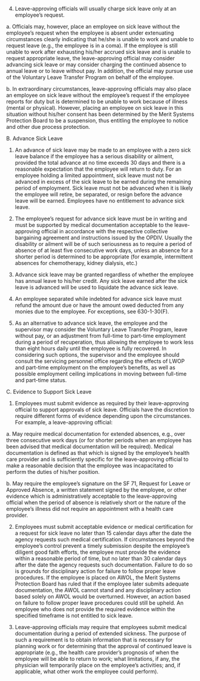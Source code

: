 
4.	Leave-approving officials will usually charge sick leave only at an employee’s request. 

a.	Officials may, however, place an employee on sick leave without the employee’s request when the employee is absent under extenuating circumstances clearly indicating that he/she is unable to work and unable to request leave (e.g., the employee is in a coma). If the employee is still unable to work after exhausting his/her accrued sick leave and is unable to request appropriate leave, the leave-approving official may consider advancing sick leave or may consider charging the continued absence to annual leave or to leave without pay. In addition, the official may pursue use of the Voluntary Leave Transfer Program on behalf of the employee.

b.	In extraordinary circumstances, leave-approving officials may also place an employee on sick leave without the employee’s request if the employee reports for duty but is determined to be unable to work because of illness (mental or physical).  However, placing an employee on sick leave in this situation without his/her consent has been determined by the Merit Systems Protection Board to be a suspension, thus entitling the employee to notice and other due process protection.

B.	Advance Sick Leave

1.	An advance of sick leave may be made to an employee with a zero sick leave balance if the employee has a serious disability or ailment, provided the total advance at no time exceeds 30 days and there is a reasonable expectation that the employee will return to duty.  For an employee holding a limited appointment, sick leave must not be advanced in excess of the sick leave to be earned during the remaining period of employment.  Sick leave must not be advanced when it is likely the employee will retire, be separated, or resign before the advance leave will be earned.  Employees have no entitlement to advance sick leave.

2.	The employee’s request for advance sick leave must be in writing and must be supported by medical documentation acceptable to the leave-approving official in accordance with the respective collective bargaining agreement and instructions issued by the OPDIV.  Usually the disability or ailment will be of such seriousness as to require a period of absence of at least five consecutive work days, unless an absence for a shorter period is determined to be appropriate (for example, intermittent absences for chemotherapy, kidney dialysis, etc.)

3.	Advance sick leave may be granted regardless of whether the employee has annual leave to his/her credit.  Any sick leave earned after the sick leave is advanced will be used to liquidate the advance sick leave.

4.	An employee separated while indebted for advance sick leave must refund the amount due or have the amount owed deducted from any monies due to the employee.  For exceptions, see 630-1-30(F).

5.	As an alternative to advance sick leave, the employee and the supervisor may consider the Voluntary Leave Transfer Program, leave without pay, or an adjustment from full-time to part-time employment during a period of recuperation, thus allowing the employee to work less than eight hours daily until the employee is fully recovered.  In considering such options, the supervisor and the employee should consult the servicing personnel office regarding the effects of LWOP and part-time employment on the employee’s benefits, as well as possible employment ceiling implications in moving between full-time and part-time status.

C.	Evidence to Support Sick Leave

1.	Employees must submit evidence as required by their leave-approving official to support approvals of sick leave.  Officials have the discretion to require different forms of evidence depending upon the circumstances.  For example, a leave-approving official:

a.	May require medical documentation for extended absences, e.g., over three consecutive work days (or for shorter periods when an employee has been advised that medical documentation will be required).  Medical documentation is defined as that which is signed by the employee’s health care provider and is sufficiently specific for the leave-approving official to make a reasonable decision that the employee was incapacitated to perform the duties of his/her position.

b.	May require the employee’s signature on the SF 71, Request for Leave or Approved Absence, a written statement signed by the employee, or other evidence which is administratively acceptable to the leave-approving official when the period of absence is relatively short or the nature of the employee’s illness did not require an appointment with a health care provider.

2.	Employees must submit acceptable evidence or medical certification for a request for sick leave no later than 15 calendar days after the date the agency requests such medical certification.   If circumstances beyond the employee’s control prevent a timely submission despite the employee’s diligent good faith efforts, the employee must provide the evidence within a reasonable period of time, but no later than 30 calendar days after the date the agency requests such documentation. Failure to do so is grounds for disciplinary action for failure to follow proper leave procedures.  If the employee is placed on AWOL, the Merit Systems Protection Board has ruled that if the employee later submits adequate documentation, the AWOL cannot stand and any disciplinary action based solely on AWOL would be overturned.  However, an action based on failure to follow proper leave procedures could still be upheld.  An employee who does not provide the required evidence within the specified timeframe is not entitled to sick leave. 

3.	Leave-approving officials may require that employees submit medical documentation during a period of extended sickness. The purpose of such a requirement is to obtain information that is necessary for planning work or for determining that the approval of continued leave is appropriate (e.g., the health care provider’s prognosis of when the employee will be able to return to work; what limitations, if any, the physician will temporarily place on the employee’s activities; and, if applicable, what other work the employee could perform). 

